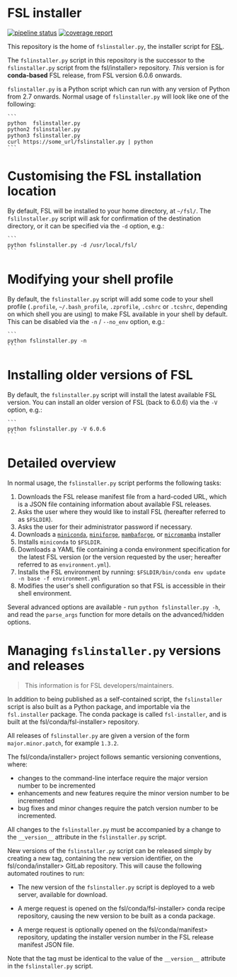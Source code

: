 # FSL installer


[![pipeline status](https://git.fmrib.ox.ac.uk/fsl/conda/installer/badges/master/pipeline.svg)](https://git.fmrib.ox.ac.uk/fsl/conda/installer/-/commits/master)
[![coverage report](https://git.fmrib.ox.ac.uk/fsl/conda/installer/badges/master/coverage.svg)](https://git.fmrib.ox.ac.uk/fsl/conda/installer/-/commits/master)


This repository is the home of `fslinstaller.py`, the installer script for [FSL](https://fsl.fmrib.ox.ac.uk/fsl/fslwiki/).


The `fslinstaller.py` script in this repository is the successor to the `fslinstaller.py` script from the fsl/installer> repository.  _This_ version is for **conda-based** FSL release, from FSL version 6.0.6 onwards.


`fslinstaller.py` is a Python script which can run with any version of Python from 2.7 onwards. Normal usage of `fslinstaller.py` will look like one of the following:

    ```
    python  fslinstaller.py
    python2 fslinstaller.py
    python3 fslinstaller.py
    curl https://some_url/fslinstaller.py | python
    ```

# Customising the FSL installation location

By default, FSL will be installed to your home directory, at `~/fsl/`. The `fslilnstaller.py` script will ask for confirmation of the destination directory, or it can be specified via the `-d` option, e.g.:

    ```
    python fslinstaller.py -d /usr/local/fsl/
    ```


# Modifying your shell profile

By default, the `fslinstaller.py` script will add some code to your shell profile (`.profile`, `~/.bash_profile`, `.zprofile`, `.cshrc` or `.tcshrc`, depending on which shell you are using) to make FSL available in your shell by default. This can be disabled via the `-n` / `--no_env` option, e.g.:

    ```
    python fslinstaller.py -n
    ```


# Installing older versions of FSL

By default, the `fslinstaller.py` script will install the latest available FSL version. You can install an older version of FSL (back to 6.0.6) via the `-V` option, e.g.:

    ```
    python fslinstaller.py -V 6.0.6
    ```

# Detailed overview


In normal usage, the `fslinstaller.py` script performs the following tasks:
 1. Downloads the FSL release manifest file from a hard-coded URL, which is a JSON file containing information about available FSL releases.
 2. Asks the user where they would like to install FSL (hereafter referred to as `$FSLDIR`).
 3. Asks the user for their administrator password if necessary.
 4. Downloads a [`miniconda`](https://docs.conda.io/en/latest/miniconda.html), [`miniforge`](https://github.com/conda-forge/miniforge), [`mambaforge`](https://github.com/conda-forge/miniforge), or [`micromamba`](https://mamba.readthedocs.io/en/latest/user_guide/micromamba.html) installer
 5. Installs `miniconda` to `$FSLDIR`.
 6. Downloads a YAML file containing a conda environment specification for the latest FSL version (or the version requested by the user; hereafter referred to as `environment.yml`).
 7. Installs the FSL environment by running:
       `$FSLDIR/bin/conda env update -n base -f environment.yml`
 8. Modifies the user's shell configuration so that FSL is accessible in their shell environment.


Several advanced options are available - run `python fslinstaller.py -h`, and read the `parse_args` function for more details on the advanced/hidden options.


# Managing `fslinstaller.py` versions and releases


> This information is for FSL developers/maintainers.


In addition to being published as a self-contained script, the `fslinstaller` script is also built as a Python package, and importable via the `fsl.installer` package.  The conda package is called `fsl-installer`, and is built at the fsl/conda/fsl-installer> repository.


All releases of `fslinstaller.py` are given a version of the form `major.minor.patch`, for example `1.3.2`.

The fsl/conda/installer> project follows semantic versioning conventions, where:
 - changes to the command-line interface require the major version number to be incremented
 - enhancements and new features require the minor version number to be incremented
 - bug fixes and minor changes require the patch version number to be incremented.

All changes to the `fslinstaller.py` must be accompanied by a change to the `__version__` attribute in the `fslinstaller.py` script.


New versions of the `fslinstaller.py` script can be released simply by creating a new tag, containing the new version identifier, on the fsl/conda/installer> GitLab repository. This will cause the following automated routines to run:

 - The new version of the `fslinstaller.py` script is deployed to a web server, available for download.

 - A merge request is opened on the fsl/conda/fsl-installer> conda recipe repository, causing the new version to be built as a conda package.

 - A merge request is optionally opened on the fsl/conda/manifest> repository, updating the installer version number in the FSL release manifest JSON file.


Note that the tag must be identical to the value of the `__version__` attribute in the `fslinstaller.py` script.

